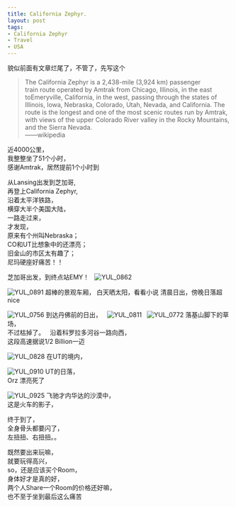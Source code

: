 ```yaml
---
title: California Zephyr.
layout: post
tags:
- California Zephyr
- Travel
- USA
---
```

貌似前面有文章烂尾了，不管了，先写这个

>The California Zephyr is a 2,438-mile (3,924 km) passenger train route operated by Amtrak from Chicago, Illinois, in the east toEmeryville, California, in the west, passing through the states of Illinois, Iowa, Nebraska, Colorado, Utah, Nevada, and California. The route is the longest and one of the most scenic routes run by Amtrak, with views of the upper Colorado River valley in the Rocky Mountains, and the Sierra Nevada.   
> ——wikipedia

近4000公里，  
我整整坐了51个小时，  
感谢Amtrak，居然提前1个小时到

从Lansing出发到芝加哥,  
再登上California Zephyr,  
沿着太平洋铁路，  
横穿大半个美国大陆，  
一路走过来，  
才发现，  
原来有个州叫Nebraska；  
CO和UT比想象中的还漂亮；  
旧金山的市区太有趣了；  
尼玛硬座好痛苦！！  

芝加哥出发，到终点站EMY！
 
![YUL_0862](https://farm9.staticflickr.com/8349/8215241183_c8397b4f92_b.jpg)

![YUL_0891](https://farm9.staticflickr.com/8069/8216320782_bfdd5863dc_b.jpg)
超棒的景观车厢，
白天晒太阳，看看小说
清晨日出，傍晚日落超nice

![YUL_0756](https://farm9.staticflickr.com/8345/8216323372_d6c6346a13_b.jpg)
到达丹佛前的日出，
 
![YUL_0811](https://farm9.staticflickr.com/8485/8216321680_ab488ee86c_b.jpg)
 
![YUL_0772](https://farm9.staticflickr.com/8068/8215239655_c2160d3f07_b.jpg)
落基山脚下的草场，  
不过枯掉了。
 
沿着科罗拉多河谷一路向西，  
这段高速据说1/2 Billion一迈

![YUL_0828](https://farm9.staticflickr.com/8485/8215241761_db25db5e77_b.jpg)
在UT的境内，

![YUL_0910](https://farm9.staticflickr.com/8208/8215237261_dc10b5728f_b.jpg)
UT的日落，  
Orz 漂亮死了

![YUL_0925](https://farm9.staticflickr.com/8202/8215237909_d44669d728_b.jpg)
飞驰才内华达的沙漠中，  
这是火车的影子，
 

终于到了，  
全身骨头都要闪了，  
左扭扭、右扭扭。。  

既然要出来玩嘛，  
就要玩得高兴，  
so，还是应该买个Room，   
身体好才是真的好，  
两个人Share一个Room的价格还好嘛，  
也不至于坐到最后这么痛苦